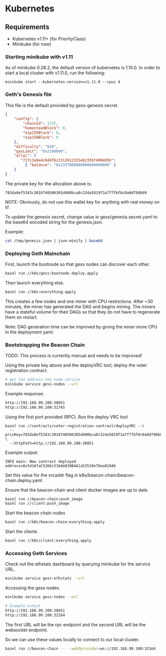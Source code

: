 # Kubernetes 

## Requirements

- Kubernetes v1.11+ (for PriorityClass)
- Minikube (for now)

### Starting minikube with v1.11

As of minikube 0.28.2, the default version of kubernetes is 1.10.0. In order to
start a local cluster with v1.11.0, run the following:

```
minikube start --kubernetes-version=v1.11.0 --cpus 4
```

### Geth's Genesis file

This file is the default provided by gess-genesis secret. 

```json
{                                                                               
    "config": {                                                                 
        "chainId": 1337,                                                        
        "homesteadBlock": 0,                                                    
        "eip155Block": 0,                                                       
        "eip158Block": 0                                                        
    },                                                                          
    "difficulty": "0x0",                                                      
    "gasLimit": "0x2100000",                                                    
    "alloc": {                                                                  
       "717c3a6e4cbd476c2312612155eb233bf498dd5b":                              
         { "balance": "0x1337000000000000000000" }                             
    }                                                                           
}
```

The private key for the allocation above is:

```text
783da8ef5343c3019748506305d400bca8c324a5819f3a7f7fbf0c0a0d799b09
```

NOTE: Obviously, do not use this wallet key for anything with real money on it!

To update the genesis secret, change value in gess/genesis.secret.yaml to the
base64 encoded string for the genesis.json.

Example:

```bash
cat /tmp/genesis.json | json-minify | base64
```

### Deploying Geth Mainchain

First, launch the bootnode so that gess nodes can discover each other.

```bash
bazel run //k8s/gess:bootnode.deploy.apply
```

Then launch everything else.

```bash
bazel run //k8s:everything.apply
```

This creates a few nodes and one miner with CPU restrictions. After ~30 
minutes, the miner has generated the DAG and begins mining. The miners have a
stateful volume for their DAGs so that they do not have to regenerate them on
restart. 

Note: DAG generation time can be improved by giving the miner more CPU in the 
deployment yaml.

### Bootstrapping the Beacon Chain

TODO: This process is currently manual and needs to be improved!

Using the private key above and the deployVRC tool, deploy the voter
registration contract.

```bash
# get the address the node service
minikube service gess-nodes --url
```

Example response:

```bash
http://192.168.99.100:30051
http://192.168.99.100:31745
```

Using the first port provided (RPC). Run the deploy VRC tool

```
bazel run //contracts/voter-registration-contract/deployVRC --\
  --privKey=783da8ef5343c3019748506305d400bca8c324a5819f3a7f7fbf0c0a0d799b09 \
  --httpPath=http://192.168.99.100:30051
```

Example output:

```
INFO main: New contract deployed address=0x541AfaC5266c534de039B4A1a53519e76ea82846
```

Set this value for the vrcaddr flag in 
k8s/beacon-chain/beacon-chain.deploy.yaml.

Ensure that the beacon-chain and client docker images are up to date. 

```bash
bazel run //beacon-chain:push_image
bazel run //client:push_image
```

Start the beacon chain nodes

```bash
bazel run //k8s/beacon-chain:everything.apply
```

Start the clients

```bash
bazel run //k8s/client:everything.apply
```

### Accessing Geth Services

Check out the ethstats dashboard by querying minikube for the service URL.

```bash
minikube service gess-ethstats --url
```

Accessing the gess nodes.

```bash
minikube service gess-nodes --url

# Example output
http://192.168.99.100:30451
http://192.168.99.100:32164
```

The first URL will be the rpc endpoint and the second URL will be the websocket
endpoint.

So we can use these values locally to connect to our local cluster.

```bash
bazel run //beacon-chain -- --web3provider=ws://192.168.99.100:32164
```

